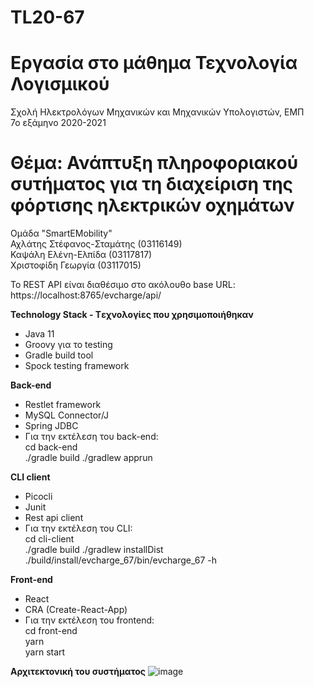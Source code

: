 # TL20-67

# Εργασία στο μάθημα Τεχνολογία Λογισμικού<br>
Σχολή Ηλεκτρολόγων Μηχανικών και Μηχανικών Υπολογιστών, ΕΜΠ<br>
7ο εξάμηνο 2020-2021<br>
# Θέμα: Ανάπτυξη πληροφοριακού συτήματος για τη διαχείριση της φόρτισης ηλεκτρικών οχημάτων<br>

Ομάδα "SmartEMobility"<br>
Αχλάτης Στέφανος-Σταμάτης (03116149)<br>
Καψάλη Ελένη-Ελπίδα (03117817)<br>
Χριστοφίδη Γεωργία (03117015)<br>


Το REST API είναι διαθέσιμο στο ακόλουθο base URL: https://localhost:8765/evcharge/api/  <br>

**Technology Stack - Tεχνολογίες που χρησιμοποιήθηκαν**<br>
* Java 11<br>
* Groovy για το testing<br>
* Gradle build tool<br>
* Spock testing framework<br>

**Back-end**<br>
* Restlet framework<br>
* MySQL Connector/J<br>
* Spring JDBC<br>
* Για την εκτέλεση του back-end: <br>
cd back-end <br>
./gradle build
./gradlew apprun <br>

**CLI client**<br>
* Picocli<br>
* Junit<br>
* Rest api client<br>
* Για την εκτέλεση του CLI:<br>
cd cli-client<br>
./gradle build
./gradlew installDist
./build/install/evcharge_67/bin/evcharge_67 -h

**Front-end**<br>
* React
* CRA (Create-React-App)
* Για την εκτέλεση του frontend:<br>
cd front-end<br>
yarn<br>
yarn start

**Αρχιτεκτονική του συστήματος**
![image](https://user-images.githubusercontent.com/63153771/111076739-391daf00-84f6-11eb-93ea-23bcc1363c04.png)



